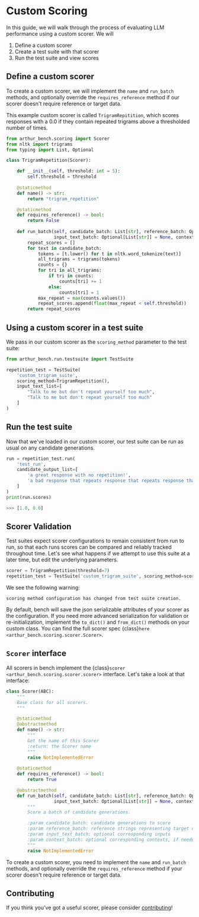 # Custom Scoring

In this guide, we will walk through the process of evaluating LLM performance using a custom scorer. We will

1) Define a custom scorer
2) Create a test suite with that scorer
3) Run the test suite and view scores


## Define a custom scorer

To create a custom scorer, we will implement the `name` and `run_batch` methods, and optionally override the `requires_reference` method if our scorer doesn't require reference or target data.

This example custom scorer is called `TrigramRepitition`, which scores responses with a 0.0 if they contain repeated trigrams above a thresholded number of times.

```python
from arthur_bench.scoring import Scorer
from nltk import trigrams
from typing import List, Optional

class TrigramRepetition(Scorer):

    def __init__(self, threshold: int = 5):
        self.threshold = threshold
    
    @staticmethod
    def name() -> str:
        return "trigram_repetition"

    @staticmethod
    def requires_reference() -> bool:
        return False
    
    def run_batch(self, candidate_batch: List[str], reference_batch: Optional[List[str]] = None,
                  input_text_batch: Optional[List[str]] = None, context_batch: Optional[List[str]] = None) -> List[float]:
        repeat_scores = []
        for text in candidate_batch:
            tokens = [t.lower() for t in nltk.word_tokenize(text)]
            all_trigrams = trigrams(tokens)
            counts = {}
            for tri in all_trigrams:
                if tri in counts:
                    counts[tri] += 1
                else:
                    counts[tri] = 1
            max_repeat = max(counts.values())
            repeat_scores.append(float(max_repeat < self.threshold))
        return repeat_scores
```

## Using a custom scorer in a test suite


We pass in our custom scorer as the `scoring_method` parameter to the test suite:

```python
from arthur_bench.run.testsuite import TestSuite

repetition_test = TestSuite(
    'custom_trigram_suite', 
    scoring_method=TrigramRepetition(), 
    input_text_list=[
        "Talk to me but don't repeat yourself too much", 
        "Talk to me but don't repeat yourself too much"
    ]
)   
```

## Run the test suite

Now that we've loaded in our custom scorer, our test suite can be run as usual on any candidate generations.

```python
run = repetition_test.run(
    'test_run', 
    candidate_output_list=[
        'a great response with no repetition!', 
        'a bad response that repeats response that repeats response that repeats response that repeats'
    ]
)
print(run.scores)
```

```python
>>> [1.0, 0.0]
```

## Scorer Validation

Test suites expect scorer configurations to remain consistent from run to run, so that each runs scores can be compared and reliably tracked throughout time. Let's see what happens if we attempt to use this suite at a later time, but edit the underlying parameters.

```python
scorer = TrigramRepetition(threshold=7)
repetition_test = TestSuite('custom_trigram_suite', scoring_method=scorer)
```

We see the following warning:

```
scoring method configuration has changed from test suite creation.
```

By default, bench will save the json serializable attributes of your scorer as the configuration. If you need more advanced serialization for validation or re-initialization, implement the `to_dict()` and `from_dict()` methods on your custom class. You can find the full scorer spec {class}`here <arthur_bench.scoring.scorer.Scorer>`.

## `Scorer` interface

All scorers in bench implement the {class}`scorer <arthur_bench.scoring.scorer.scorer>` interface. Let's take a look at that interface:
```python
class Scorer(ABC):
    """
    Base class for all scorers.     
    """

    @staticmethod
    @abstractmethod
    def name() -> str:
        """
        Get the name of this Scorer
        :return: the Scorer name
        """
        raise NotImplementedError
    
    @staticmethod
    def requires_reference() -> bool:
        return True

    @abstractmethod
    def run_batch(self, candidate_batch: List[str], reference_batch: Optional[List[str]] = None,
                  input_text_batch: Optional[List[str]] = None, context_batch: Optional[List[str]] = None) -> List[float]:
        """
        Score a batch of candidate generations.

        :param candidate_batch: candidate generations to score
        :param reference_batch: reference strings representing target outputs
        :param input_text_batch: optional corresponding inputs
        :param context_batch: optional corresponding contexts, if needed by scorer 
        """
        raise NotImplementedError
```
To create a custom scorer, you need to implement the `name` and `run_batch` methods, and optionally override the `requires_reference` method if your scorer doesn't require reference or target data.

## Contributing

If you think you've got a useful scorer, please consider [contributing](contributing.md)!
